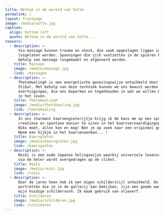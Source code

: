 ```yaml
---
title: Welkom in de wereld van Sofie
permalink: /
layout: frontpage
image: /media/sofie.jpg
caption:
  align: bottom left
  quote: Welkom in de wereld van Sofie...
teasers:
  - description: >-
      Via massage kunnen trauma en shock, die vaak opgeslagen liggen in de huid,
      losgelaten worden. Spanningen die zich vastzetten in de spieren kunnen met
      behulp van massage losgemaakt en afgevoerd worden.
    title: Massage
    image: /media/massage.jpg
    link: /massagee
  - description: >-
      ThetaHealing® is een energetische genezingswijze ontwikkeld door Vianna
      Stibal. Met behulp van deze techniek kunnen we ons bewust worden van
      overtuigingen, die ons beperken en tegenhouden in wat we willen bereiken
      in het leven.
    title: ThetaHealing®
    image: /media/thetahealing.jpg
    link: /thetahealing
  - description: >-
      In ons charmant kaarsengieterijtje krijg ik de kans me op een speelse,
      creatieve en spontane manier te uiten in het kaarsvervaardigingsproces.
      Niks moet, alles kan en mag! Ben je op zoek naar een origineel geschenkje?
      Neem een kijkje in het kaarsenaanbod... !
    title: Kaarsgieten
    image: /media/kaarsgieten.jpg
    link: /kaarsgieten
  - description: >-
      Reiki is een oude Japanse helingswijze waarbij universele levensenergie
      via de heler wordt overgedragen op de cliënt.
    title: Reiki
    image: /media/reiki.jpg
    link: /reiki
  - description: >-
      Door de jaren heen heb ik een eigen schilderstijl ontwikkeld. De
      portretten die je in de gallerij kan bekijken, zijn een goede weergave van
      mijn huidige schildervorm. Ik maak gebruik van olieverf.
    title: Schilderen
    image: /media/schilderen.jpg
    link: /schilderen
---
```


